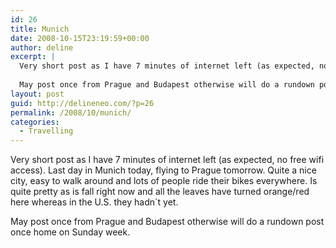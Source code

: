 ```yaml
---
id: 26
title: Munich
date: 2008-10-15T23:19:59+00:00
author: deline
excerpt: |
  Very short post as I have 7 minutes of internet left (as expected, no free wifi access). Last day in Munich today, flying to Prague tomorrow. Quite a nice city, easy to walk around and lots of people ride their bikes everywhere. Is quite pretty as is fall right now and all the leaves have turned orange/red here whereas in the U.S. they hadn´t yet.
  
  May post once from Prague and Budapest otherwise will do a rundown post once home on Sunday week.
layout: post
guid: http://delineneo.com/?p=26
permalink: /2008/10/munich/
categories:
  - Travelling
---
```

Very short post as I have 7 minutes of internet left (as expected, no free wifi access). Last day in Munich today, flying to Prague tomorrow. Quite a nice city, easy to walk around and lots of people ride their bikes everywhere. Is quite pretty as is fall right now and all the leaves have turned orange/red here whereas in the U.S. they hadn´t yet.

May post once from Prague and Budapest otherwise will do a rundown post once home on Sunday week.